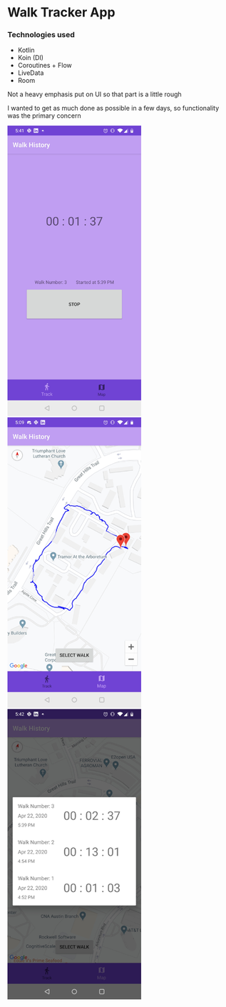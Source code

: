 # Walk Tracker App


### Technologies used ###
* Kotlin
* Koin (DI)
* Coroutines + Flow
* LiveData
* Room

Not a heavy emphasis put on UI so that part is a little rough

I wanted to get as much done as possible in a few days, so functionality was the primary concern

<img src="img/TrackWalk.jpg" width="300">
<img src="img/WalkPath.jpg" width="300">
<img src="img/SelectWalk.jpg" width="300">
